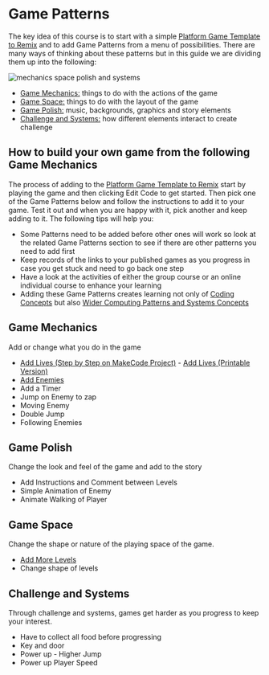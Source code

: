 # Game Patterns

The key idea of this course is to start with a simple [Platform Game Template to Remix](https://makecode.com/_FqWD64MxEiRi) and to
add Game Patterns from a menu of possibilities. 
There are many ways of thinking about these patterns but in this guide we are dividing them up into the following:

![mechanics space polish and systems](https://raw.githubusercontent.com/mickfuzz/getting-started-making-a-platformer-test1/master/images/mech_space_polish_systems.png)

- [Game Mechanics:](#game-mechanics)  things to do with the actions of the game
- [Game Space:](#game-space) things to do with the layout of the game
- [Game Polish:](#game-polish) music, backgrounds, graphics and story elements
- [Challenge and Systems:](#challenge-and-systems) how different elements interact to create challenge

## How to build your own game from the following Game Mechanics

The process of adding to the [Platform Game Template to Remix]() start by playing the game and then clicking Edit Code to get started. 
Then pick one of the Game Patterns below and follow the instructions to add it to your game. Test it out and when you are happy with it, 
pick another and keep adding to it. The following tips will help you: 

* Some Patterns need to be added before other ones will work so look at the related Game Patterns section to see if there are other patterns you need to add first
* Keep records of the links to your published games as you progress in case you get stuck and need to go back one step
* Have a look at the activities of either the group course or an online individual course to enhance your learning 
* Adding these Game Patterns creates learning not only of [Coding Concepts](learningDimensions#coding-concepts) but also [Wider Computing Patterns and Systems Concepts](learningDimensions#wider-patterns)

## Game Mechanics

Add or change what you do in the game

- [Add Lives (Step by Step on MakeCode Project)](https://arcade.makecode.com/beta#tutorial:github:mickfuzz/makecode-platformer-101/addLives) - [Add Lives (Printable Version)](addLivesPrint)
- [Add Enemies](https://arcade.makecode.com/beta#tutorial:github:mickfuzz/makecode-platformer-101/addEnemy)
- Add a Timer
- Jump on Enemy to zap
- Moving Enemy
- Double Jump
- Following Enemies

## Game Polish 

Change the look and feel of the game and add to the story

- Add Instructions and Comment between Levels
- Simple Animation of Enemy
- Animate Walking of Player

## Game Space

Change the shape or nature of the playing space of the game. 

- [Add More Levels](moreLevels)
- Change shape of levels

## Challenge and Systems 

Through challenge and systems, games get harder as you progress to keep your interest.

- Have to collect all food before progressing
- Key and door
- Power up - Higher Jump
- Power up Player Speed
